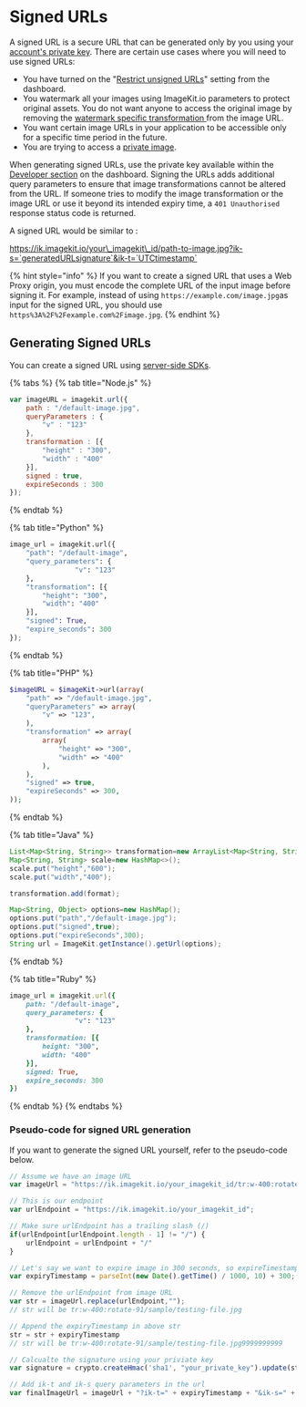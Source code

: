 # Signed URLs

A signed URL is a secure URL that can be generated only by you using your [account's private key](../../api-reference/api-introduction/api-keys.md#private-key). There are certain use cases where you will need to use signed URLs:

* You have turned on the "[Restrict unsigned URLs](./#restricting-unsigned-urls)" setting from the dashboard.
* You watermark all your images using ImageKit.io parameters to protect original assets. You do not want anyone to access the original image by removing the [watermark specific transformation ](../image-transformations/overlay.md#image-overlay)from the image URL.​
* You want certain image URLs in your application to be accessible only for a specific time period in the future.
* You are trying to access a [private image](private-images.md).

When generating signed URLs, use the private key available within the [Developer section](https://imagekit.io/dashboard#developers) on the dashboard. Signing the URLs adds additional query parameters to ensure that image transformations cannot be altered from the URL. If someone tries to modify the image transformation or the image URL or use it beyond its intended expiry time, a `401 Unauthorised` response status code is returned.

A signed URL would be similar to :

https://ik.imagekit.io/your\_imagekit\_id/path-to-image.jpg?ik-s=`generatedURLsignature`&ik-t=`UTCtimestamp`

{% hint style="info" %}
If you want to create a signed URL that uses a Web Proxy origin, you must encode the complete URL of the input image before signing it. For example, instead of using `https://example.com/image.jpg`as input for the signed URL, you should use `https%3A%2F%2Fexample.com%2Fimage.jpg`.
{% endhint %}

## Generating Signed URLs

You can create a signed URL using [server-side SDKs](../../api-reference/api-introduction/sdk.md#server-side-sdks).

{% tabs %}
{% tab title="Node.js" %}
```javascript
var imageURL = imagekit.url({
    path : "/default-image.jpg",
    queryParameters : {
        "v" : "123"
    },
    transformation : [{
        "height" : "300",
        "width" : "400"
    }],
    signed : true,
    expireSeconds : 300
});
```
{% endtab %}

{% tab title="Python" %}
```python
image_url = imagekit.url({
    "path": "/default-image",
    "query_parameters": {
                "v": "123"
    },
    "transformation": [{
        "height": "300",
        "width": "400"
    }],
    "signed": True,
    "expire_seconds": 300
});
```
{% endtab %}

{% tab title="PHP" %}
```php
$imageURL = $imageKit->url(array(
    "path" => "/default-image.jpg",
    "queryParameters" => array(
        "v" => "123",
    ),
    "transformation" => array(
        array(
            "height" => "300",
            "width" => "400"
        ),
    ),
    "signed" => true,
    "expireSeconds" => 300,
));
```
{% endtab %}

{% tab title="Java" %}
```java
List<Map<String, String>> transformation=new ArrayList<Map<String, String>>();
Map<String, String> scale=new HashMap<>();
scale.put("height","600");
scale.put("width","400");

transformation.add(format);

Map<String, Object> options=new HashMap();
options.put("path","/default-image.jpg");
options.put("signed",true);
options.put("expireSeconds",300);
String url = ImageKit.getInstance().getUrl(options);
```
{% endtab %}

{% tab title="Ruby" %}
```ruby
image_url = imagekit.url({
    path: "/default-image",
    query_parameters: {
                "v": "123"
    },
    transformation: [{
        height: "300",
        width: "400"
    }],
    signed: True,
    expire_seconds: 300
})
```
{% endtab %}
{% endtabs %}

### Pseudo-code for signed URL generation

If you want to generate the signed URL yourself, refer to the pseudo-code below.

```javascript
// Assume we have an image URL
var imageUrl = "https://ik.imagekit.io/your_imagekit_id/tr:w-400:rotate-91/sample/testing-file.jpg";

// This is our endpoint
var urlEndpoint = "https://ik.imagekit.io/your_imagekit_id";

// Make sure urlEndpoint has a trailing slash (/)
if(urlEndpoint[urlEndpoint.length - 1] != "/") {
    urlEndpoint = urlEndpoint + "/"
}

// Let's say we want to expire image in 300 seconds, so expireTimestamp (UTC timestamp) would be
var expiryTimestamp = parseInt(new Date().getTime() / 1000, 10) + 300;

// Remove the urlEndpoint from image URL
var str = imageUrl.replace(urlEndpoint,"");
// str will be tr:w-400:rotate-91/sample/testing-file.jpg

// Append the expiryTimestamp in above str
str = str + expiryTimestamp
// str will be tr:w-400:rotate-91/sample/testing-file.jpg9999999999

// Calcualte the signature using your priviate key 
var signature = crypto.createHmac('sha1', "your_private_key").update(str).digest('hex');

// Add ik-t and ik-s query parameters in the url
var finalImageUrl = imageUrl + "?ik-t=" + expiryTimestamp + "&ik-s=" + signature;
```

